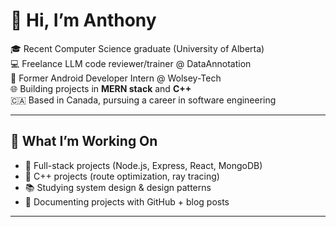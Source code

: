 # 👋 Hi, I’m Anthony  

🎓 Recent Computer Science graduate (University of Alberta)  
💻 Freelance LLM code reviewer/trainer @ DataAnnotation  
📱 Former Android Developer Intern @ Wolsey-Tech  
🌐 Building projects in **MERN stack** and **C++**  
🇨🇦 Based in Canada, pursuing a career in software engineering  

---

## 🚀 What I’m Working On  
- 🌱 Full-stack projects (Node.js, Express, React, MongoDB)  
- 🔬 C++ projects (route optimization, ray tracing)  
- 📚 Studying system design & design patterns
- 📝 Documenting projects with GitHub + blog posts  

---


